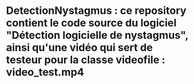 # DetectionNystagmus : ce repository contient le code source du logiciel "Détection logicielle de nystagmus", ainsi qu'une vidéo qui sert de  testeur pour la classe videofile : video_test.mp4
